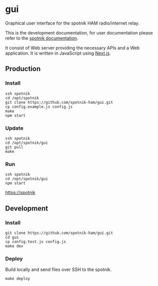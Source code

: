 # gui

Graphical user interface for the spotnik HAM radio/internet relay.

This is the development documentation, for user documentation please refer to the [spotnik documentation]('http://www.spotnik.org').

It consist of Web server providing the necessary APIs and a Web application.
It is written in JavaScript using [Next.js](https://github.com/zeit/next.js).

## Production

### Install

```
ssh spotnik
cd /opt/spotnik
git clone https://github.com/spotnik-ham/gui.git
cp config.example.js config.js
make
npm start
```

### Update

```
ssh spotnik
cd /opt/spotnik/gui
git pull
make
```

### Run

```
ssh spotnik
cd /opt/spotnik/gui
npm start
```

[https://spotnik](https://spotnik)

## Development

### Install

```
git clone https://github.com/spotnik-ham/gui.git
cd gui
cp config.test.js config.js
make dev
```

### Deploy

Build locally and send files over SSH to the spotnik.

```
make deploy
```
